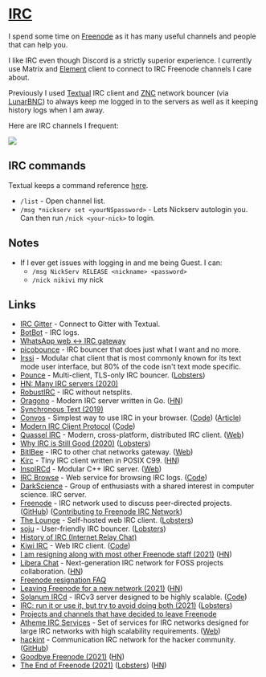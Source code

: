 # [IRC](http://en.wikipedia.org/wiki/Internet_Relay_Chat)

I spend some time on [Freenode](https://freenode.net/) as it has many useful channels and people that can help you.

I like IRC even though Discord is a strictly superior experience. I currently use Matrix and [Element](https://element.io) client to connect to IRC Freenode channels I care about.

Previously I used [Textual](../macOS/apps/textual.md) IRC client and [ZNC](http://en.wikipedia.org/wiki/ZNC) network bouncer (via [LunarBNC](https://lunarbnc.net)) to always keep me logged in to the servers as well as it keeping history logs when I am away.

Here are IRC channels I frequent:

![](https://i.imgur.com/rrI7FIp.png)

## IRC commands

Textual keeps a command reference [here](https://help.codeux.com/textual/Command-Reference.kb).

- `/list` - Open channel list.
- `/msg *nickserv set <yourNSpassword>` - Lets Nickserv autologin you. Can then run `/nick <your-nick>` to login.

## Notes

- If I ever get issues with logging in and me being Guest. I can:
  - `/msg NickServ RELEASE <nickname> <password>`
  - `/nick nikivi` my nick

## Links

- [IRC Gitter](https://irc.gitter.im/) - Connect to Gitter with Textual.
- [BotBot](https://botbot.me/) - IRC logs.
- [WhatsApp web <-> IRC gateway](https://github.com/lieuwex/whapp-irc)
- [picobounce](https://github.com/begriffs/picobounce) - IRC bouncer that does just what I want and no more.
- [Irssi](https://github.com/irssi/irssi) - Modular chat client that is most commonly known for its text mode user interface, but 80% of the code isn't text mode specific.
- [Pounce](https://git.causal.agency/pounce/about/) - Multi-client, TLS-only IRC bouncer. ([Lobsters](https://lobste.rs/s/aezalh/pounce_new_irc_bouncer))
- [HN: Many IRC servers (2020)](https://news.ycombinator.com/item?id=22892015)
- [RobustIRC](https://robustirc.net/) - IRC without netsplits.
- [Oragono](https://github.com/oragono/oragono) - Modern IRC server written in Go. ([HN](https://news.ycombinator.com/item?id=23113323))
- [Synchronous Text (2019)](http://exple.tive.org/blarg/2019/04/26/synchronous-text/)
- [Convos](https://convos.chat/) - Simplest way to use IRC in your browser. ([Code](https://github.com/Nordaaker/convos)) ([Article](https://serhack.me/articles/convos-web-client-persistent-irc/))
- [Modern IRC Client Protocol](https://modern.ircdocs.horse/) ([Code](https://github.com/ircdocs/modern-irc))
- [Quassel IRC](https://github.com/quassel/quassel) - Modern, cross-platform, distributed IRC client. ([Web](https://quassel-irc.org/))
- [Why IRC is Still Good (2020)](https://www.paritybit.ca/blog/why-irc-is-still-good) ([Lobsters](https://lobste.rs/s/rzesjq/why_irc_is_still_good_current_year))
- [BitlBee](https://github.com/bitlbee/bitlbee) - IRC to other chat networks gateway. ([Web](https://www.bitlbee.org/main.php/news.r.html))
- [Kirc](https://github.com/mcpcpc/kirc) - Tiny IRC client written in POSIX C99. ([HN](https://news.ycombinator.com/item?id=24491839))
- [InspIRCd](https://github.com/inspircd/inspircd) - Modular C++ IRC server. ([Web](https://www.inspircd.org/))
- [IRC Browse](https://ircbrowse.tomsmeding.com/) - Web service for browsing IRC logs. ([Code](https://github.com/tomsmeding/ircbrowse))
- [DarkScience](https://www.darkscience.net/) - Group of enthusiasts with a shared interest in computer science. IRC server.
- [Freenode](https://freenode.net/) - IRC network used to discuss peer-directed projects. ([GitHub](https://github.com/freenode)) ([Contributing to Freenode IRC Network](https://freenode.net/contributing))
- [The Lounge](https://thelounge.chat/) - Self-hosted web IRC client. ([Lobsters](https://lobste.rs/s/s9yl76/self_hosted_web_irc_client))
- [soju](https://sr.ht/~emersion/soju/) - User-friendly IRC bouncer. ([Lobsters](https://lobste.rs/s/0dnybw/soju_user_friendly_irc_bouncer))
- [History of IRC (Internet Relay Chat)](https://daniel.haxx.se/irchistory.html)
- [Kiwi IRC](https://kiwiirc.com/) - Web IRC client. ([Code](https://github.com/kiwiirc/kiwiirc))
- [I am resigning along with most other Freenode staff (2021)](https://p.haavard.me/407) ([HN](https://news.ycombinator.com/item?id=27153338))
- [Libera Chat](https://libera.chat/) - Next-generation IRC network for FOSS projects collaboration. ([HN](https://news.ycombinator.com/item?id=27207734))
- [Freenode resignation FAQ](https://gist.github.com/joepie91/df80d8d36cd9d1bde46ba018af497409/)
- [Leaving Freenode for a new network (2021)](https://www.kline.sh/) ([HN](https://news.ycombinator.com/item?id=27207440))
- [Solanum IRCd](https://solanum.chat/) - IRCv3 server designed to be highly scalable. ([Code](https://github.com/solanum-ircd/solanum))
- [IRC: run it or use it, but try to avoid doing both (2021)](https://rachelbythebay.com/w/2021/05/26/irc/) ([Lobsters](https://lobste.rs/s/bnwwtx/irc_run_it_use_it_try_avoid_doing_both))
- [Projects and channels that have decided to leave Freenode](https://github.com/siraben/freenode-exodus)
- [Atheme IRC Services](https://github.com/atheme/atheme) - Set of services for IRC networks designed for large IRC networks with high scalability requirements. ([Web](https://atheme.github.io/atheme.html))
- [hackint](https://hackint.org/) - Communication IRC network for the hacker community. ([GitHub](https://github.com/hackint/))
- [Goodbye Freenode (2021)](https://nedbatchelder.com/blog/202106/goodbye_freenode.html) ([HN](https://news.ycombinator.com/item?id=27491967))
- [The End of Freenode (2021)](https://ariadne.space/2021/06/14/the-end-of-freenode/) ([Lobsters](https://lobste.rs/s/r0fddp/end_freenode)) ([HN](https://news.ycombinator.com/item?id=27499946))
